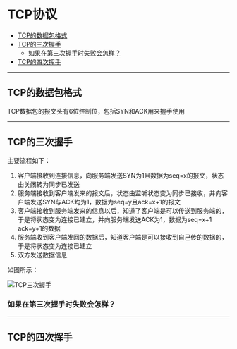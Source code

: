 # TCP协议

<!-- TOC -->

- [TCP的数据包格式](#tcp的数据包格式)
- [TCP的三次握手](#tcp的三次握手)
  - [如果在第三次握手时失败会怎样？](#如果在第三次握手时失败会怎样)
- [TCP的四次挥手](#tcp的四次挥手)

<!-- /TOC -->

---
## TCP的数据包格式

TCP数据包的报文头有6位控制位，包括SYN和ACK用来握手使用


---
## TCP的三次握手

主要流程如下：
1. 客户端接收到连接信息，向服务端发送SYN为1且数据为seq=x的报文，状态由关闭转为同步已发送
2. 服务端接收到客户端发来的报文后，状态由监听状态变为同步已接收，并向客户端发送SYN与ACK均为1，数据为seq=y且ack=x+1的报文
3. 客户端接收到服务端发来的信息以后，知道了客户端是可以传送到服务端的，于是将状态变为连接已建立，并向服务端发送ACK为1，数据为seq=x+1 ack=y+1的数据
4. 服务端收到客户端发回的数据后，知道客户端是可以接收到自己传的数据的，于是将状态变为连接已建立
5. 双方发送数据信息

如图所示：

![TCP三次握手](https://cdn.jsdelivr.net/gh/leiyu1997/Blogs@master/Resources/pictures/TCP三次握手.png)

### 如果在第三次握手时失败会怎样？

---
## TCP的四次挥手